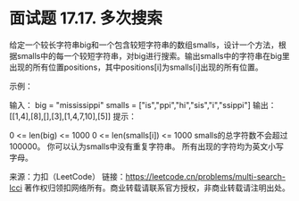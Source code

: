 # 面试题 17.17. 多次搜索

给定一个较长字符串big和一个包含较短字符串的数组smalls，设计一个方法，根据smalls中的每一个较短字符串，对big进行搜索。输出smalls中的字符串在big里出现的所有位置positions，其中positions[i]为smalls[i]出现的所有位置。

示例：

输入：
big = "mississippi"
smalls = ["is","ppi","hi","sis","i","ssippi"]
输出： [[1,4],[8],[],[3],[1,4,7,10],[5]]
提示：

0 <= len(big) <= 1000
0 <= len(smalls[i]) <= 1000
smalls的总字符数不会超过 100000。
你可以认为smalls中没有重复字符串。
所有出现的字符均为英文小写字母。

来源：力扣（LeetCode）
链接：https://leetcode.cn/problems/multi-search-lcci
著作权归领扣网络所有。商业转载请联系官方授权，非商业转载请注明出处。